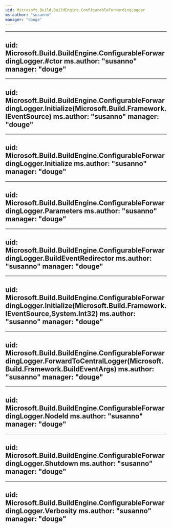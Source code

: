 ```yaml
---
uid: Microsoft.Build.BuildEngine.ConfigurableForwardingLogger
ms.author: "susanno"
manager: "douge"
---
```


---
uid: Microsoft.Build.BuildEngine.ConfigurableForwardingLogger.#ctor
ms.author: "susanno"
manager: "douge"
---

---
uid: Microsoft.Build.BuildEngine.ConfigurableForwardingLogger.Initialize(Microsoft.Build.Framework.IEventSource)
ms.author: "susanno"
manager: "douge"
---

---
uid: Microsoft.Build.BuildEngine.ConfigurableForwardingLogger.Initialize
ms.author: "susanno"
manager: "douge"
---

---
uid: Microsoft.Build.BuildEngine.ConfigurableForwardingLogger.Parameters
ms.author: "susanno"
manager: "douge"
---

---
uid: Microsoft.Build.BuildEngine.ConfigurableForwardingLogger.BuildEventRedirector
ms.author: "susanno"
manager: "douge"
---

---
uid: Microsoft.Build.BuildEngine.ConfigurableForwardingLogger.Initialize(Microsoft.Build.Framework.IEventSource,System.Int32)
ms.author: "susanno"
manager: "douge"
---

---
uid: Microsoft.Build.BuildEngine.ConfigurableForwardingLogger.ForwardToCentralLogger(Microsoft.Build.Framework.BuildEventArgs)
ms.author: "susanno"
manager: "douge"
---

---
uid: Microsoft.Build.BuildEngine.ConfigurableForwardingLogger.NodeId
ms.author: "susanno"
manager: "douge"
---

---
uid: Microsoft.Build.BuildEngine.ConfigurableForwardingLogger.Shutdown
ms.author: "susanno"
manager: "douge"
---

---
uid: Microsoft.Build.BuildEngine.ConfigurableForwardingLogger.Verbosity
ms.author: "susanno"
manager: "douge"
---
